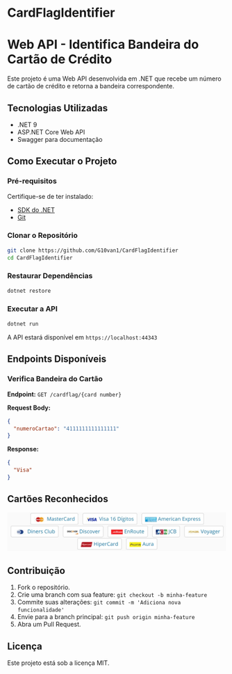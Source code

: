 # CardFlagIdentifier
# Web API - Identifica Bandeira do Cartão de Crédito

Este projeto é uma Web API desenvolvida em .NET que recebe um número de cartão de crédito e retorna a bandeira correspondente.

## Tecnologias Utilizadas

- .NET 9 
- ASP.NET Core Web API
- Swagger para documentação

## Como Executar o Projeto

### Pré-requisitos

Certifique-se de ter instalado:

- [SDK do .NET](https://dotnet.microsoft.com/download)
- [Git](https://git-scm.com/)

### Clonar o Repositório

```sh
git clone https://github.com/G10van1/CardFlagIdentifier
cd CardFlagIdentifier
```

### Restaurar Dependências

```sh
dotnet restore
```

### Executar a API

```sh
dotnet run
```

A API estará disponível em `https://localhost:44343`

## Endpoints Disponíveis

### Verifica Bandeira do Cartão

**Endpoint:** `GET /cardflag/{card number}`

**Request Body:**

```json
{
  "numeroCartao": "4111111111111111"
}
```

**Response:**

```json
{
  "Visa"
}
```
## Cartões Reconhecidos


![Cartões](./assets/flags.jpg)

## Contribuição

1. Fork o repositório.
2. Crie uma branch com sua feature: `git checkout -b minha-feature`
3. Commite suas alterações: `git commit -m 'Adiciona nova funcionalidade'`
4. Envie para a branch principal: `git push origin minha-feature`
5. Abra um Pull Request.

## Licença

Este projeto está sob a licença MIT.

